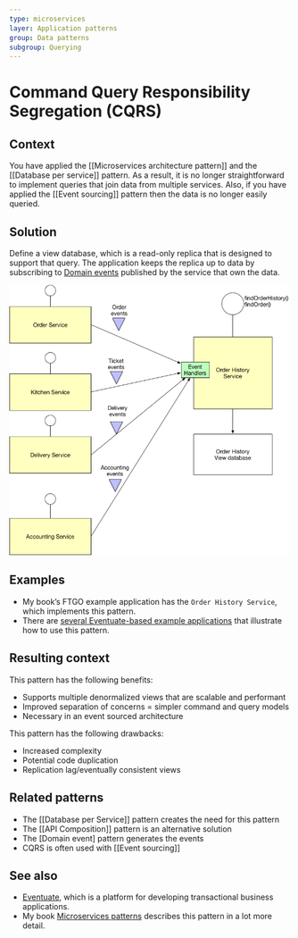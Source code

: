 ```yaml
---
type: microservices
layer: Application patterns
group: Data patterns
subgroup: Querying
---
```

# Command Query Responsibility Segregation (CQRS)

## Context

You have applied the [[Microservices architecture pattern]] and the [[Database per service]] pattern. As a result, it is no longer straightforward to implement queries that join data from multiple services. Also, if you have applied the [[Event sourcing]] pattern then the data is no longer easily queried.

## Solution

Define a view database, which is a read-only replica that is designed to support that query. The application keeps the replica up to data by subscribing to [Domain events](https://microservices.io/patterns/data/domain-event.html) published by the service that own the data.

![](QuerySideService.png)

## Examples

- My book’s FTGO example application has the `Order History Service`, which implements this pattern.
- There are [several Eventuate-based example applications](http://eventuate.io/exampleapps.html) that illustrate how to use this pattern.

## Resulting context

This pattern has the following benefits:
- Supports multiple denormalized views that are scalable and performant
- Improved separation of concerns = simpler command and query models
- Necessary in an event sourced architecture

This pattern has the following drawbacks:
- Increased complexity
- Potential code duplication
- Replication lag/eventually consistent views

## Related patterns

- The [[Database per Service]] pattern creates the need for this pattern
- The [[API Composition]] pattern is an alternative solution
- The [Domain event] pattern generates the events
- CQRS is often used with [[Event sourcing]]

## See also

- [Eventuate](http://eventuate.io/), which is a platform for developing transactional business applications.
- My book [Microservices patterns](https://microservices.io/book) describes this pattern in a lot more detail.

